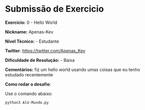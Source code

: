 # Submissão de Exercicio

**Exercicio:** 0 - Hello World

**Nickname:** Apenas-Kev

**Nível Técnico:** - Estudante

**Twitter**: https://twitter.com/Apenas_Kev

**Dificuldade de Resolução:** - Baixa

**Comentários:** fiz um hello world usando umas coisas que eu tenho estudado recentemente

**Como rodar o desafio**: 

Use o comando abaixo: 
```bash
python3 Aló-Mundo.py 
```
